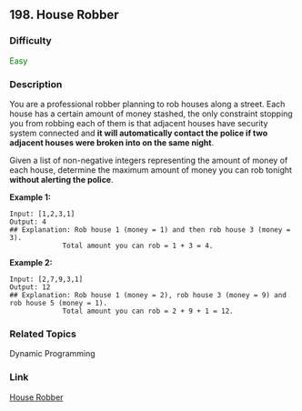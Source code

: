 ## 198. House Robber
### Difficulty

 <font color=green>Easy</font>

### Description

You are a professional robber planning to rob houses along a street. Each
house has a certain amount of money stashed, the only constraint stopping you
from robbing each of them is that adjacent houses have security system
connected and **it will automatically contact the police if two adjacent
houses were broken into on the same night**.

Given a list of non-negative integers representing the amount of money of each
house, determine the maximum amount of money you can rob tonight **without
alerting the police**.

**Example 1:**
            Input: [1,2,3,1]    Output: 4    ## Explanation: Rob house 1 (money = 1) and then rob house 3 (money = 3).                 Total amount you can rob = 1 + 3 = 4.

**Example 2:**
            Input: [2,7,9,3,1]    Output: 12    ## Explanation: Rob house 1 (money = 2), rob house 3 (money = 9) and rob house 5 (money = 1).                 Total amount you can rob = 2 + 9 + 1 = 12.    


### Related Topics

Dynamic Programming


### Link
[House Robber](https://leetcode.com/problems/house-robber)
